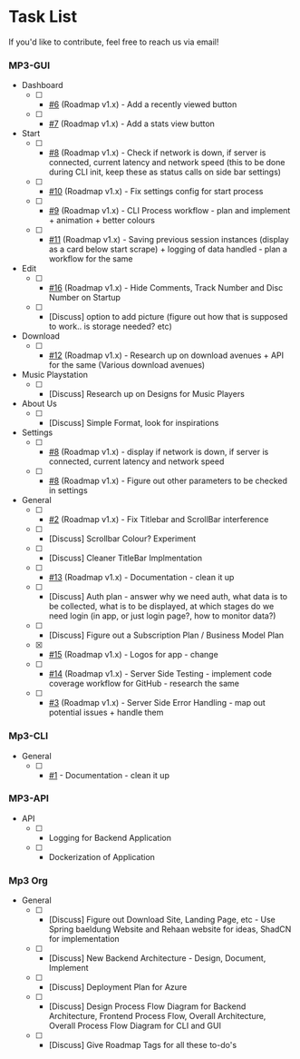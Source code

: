 # Task List

If you'd like to contribute, feel free to reach us via email!

### MP3-GUI
* Dashboard
	- [ ] - [#6](https://github.com/Mp3-Automated-Tag-Editor/Automated-Mp3-Gui/issues/6) (Roadmap v1.x) - Add a recently viewed button
	- [ ] - [#7](https://github.com/Mp3-Automated-Tag-Editor/Automated-Mp3-Gui/issues/7) (Roadmap v1.x) - Add a stats view button

* Start
	- [ ] - [#8](https://github.com/Mp3-Automated-Tag-Editor/Automated-Mp3-Gui/issues/8) (Roadmap v1.x) - Check if network is down, if server is connected, current latency and network speed (this to be done during CLI init, keep these as status calls on side bar settings)
 	- [ ] - [#10](https://github.com/Mp3-Automated-Tag-Editor/Automated-Mp3-Gui/issues/10) (Roadmap v1.x) - Fix settings config for start process
	- [ ] - [#9](https://github.com/Mp3-Automated-Tag-Editor/Automated-Mp3-Gui/issues/9) (Roadmap v1.x) - CLI Process workflow - plan and implement + animation + better colours
	- [ ] - [#11](https://github.com/Mp3-Automated-Tag-Editor/Automated-Mp3-Gui/issues/11) (Roadmap v1.x) - Saving previous session instances (display as a card below start scrape) + logging of data handled - plan a workflow for the same
* Edit
 	- [ ] - [#16](https://github.com/Mp3-Automated-Tag-Editor/Automated-Mp3-Gui/issues/16) (Roadmap v1.x) - Hide Comments, Track Number and Disc Number on Startup 
	- [ ] - [Discuss] option to add picture (figure out how that is supposed to work.. is storage needed? etc)

* Download
	- [ ] - [#12](https://github.com/Mp3-Automated-Tag-Editor/Automated-Mp3-Gui/issues/12) (Roadmap v1.x) - Research up on download avenues + API for the same (Various download avenues)

* Music Playstation
	- [ ] - [Discuss] Research up on Designs for Music Players

* About Us
	- [ ] - [Discuss] Simple Format, look for inspirations

* Settings
	- [ ] - [#8](https://github.com/Mp3-Automated-Tag-Editor/Automated-Mp3-Gui/issues/8) (Roadmap v1.x) - display if network is down, if server is connected, current latency and network speed
	- [ ] - [#8](https://github.com/Mp3-Automated-Tag-Editor/Automated-Mp3-Gui/issues/8) (Roadmap v1.x) - Figure out other parameters to be checked in settings

* General
	- [ ] - [#2](https://github.com/Mp3-Automated-Tag-Editor/Automated-Mp3-Gui/issues/2) (Roadmap v1.x) - Fix Titlebar and ScrollBar interference
	- [ ] - [Discuss] Scrollbar Colour? Experiment
	- [ ] - [Discuss] Cleaner TitleBar Implmentation
	- [ ] - [#13](https://github.com/Mp3-Automated-Tag-Editor/Automated-Mp3-Gui/issues/13) (Roadmap v1.x) - Documentation - clean it up
	- [ ] - [Discuss] Auth plan - answer why we need auth, what data is to be collected, what is to be displayed, at which stages do we need login (in app, or just login page?, how to monitor data?)
 	- [ ] - [Discuss] Figure out a Subscription Plan / Business Model Plan
	- [x] - [#15](https://github.com/Mp3-Automated-Tag-Editor/Automated-Mp3-Gui/issues/15) (Roadmap v1.x) - Logos for app - change
	- [ ] - [#14](https://github.com/Mp3-Automated-Tag-Editor/Automated-Mp3-Gui/issues/14) (Roadmap v1.x) - Server Side Testing - implement code coverage workflow for GitHub - research the same
	- [ ] - [#3](https://github.com/Mp3-Automated-Tag-Editor/Automated-Mp3-Gui/issues/3) (Roadmap v1.x) - Server Side Error Handling - map out potential issues + handle them

### Mp3-CLI
* General
	- [ ] - [#1](https://github.com/Mp3-Automated-Tag-Editor/Automated-Mp3-Cli/issues/1) - Documentation - clean it up

### MP3-API
* API
	- [ ] - Logging for Backend Application
	- [ ] - Dockerization of Application

### Mp3 Org
* General
	- [ ] - [Discuss] Figure out Download Site, Landing Page, etc - Use Spring baeldung Website and Rehaan website for ideas, ShadCN for implementation
	- [ ] - [Discuss] New Backend Architecture - Design, Document, Implement
	- [ ] - [Discuss] Deployment Plan for Azure
	- [ ] - [Discuss] Design Process Flow Diagram for Backend Architecture, Frontend Process Flow, Overall Architecture, Overall Process Flow Diagram for CLI and GUI
	- [ ] - [Discuss] Give Roadmap Tags for all these to-do's
